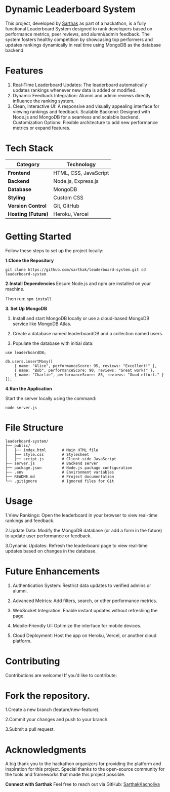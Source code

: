 # **Dynamic Leaderboard System**

This project, developed by [Sarthak]([url](https://github.com/SarthakKacholiya)) as part of a hackathon, is a fully functional Leaderboard System designed to rank developers based on performance metrics, peer reviews, and alumni/admin feedback. The system fosters healthy competition by showcasing top performers and updates rankings dynamically in real time using MongoDB as the database backend.

# **Features**
1. Real-Time Leaderboard Updates: The leaderboard automatically updates rankings whenever new data is added or modified.
2. Dynamic Feedback Integration: Alumni and admin reviews directly influence the ranking system.
3. Clean, Interactive UI: A responsive and visually appealing interface for viewing rankings and feedback.
Scalable Backend: Designed with Node.js and MongoDB for a seamless and scalable backend.
Customization Options: Flexible architecture to add new performance metrics or expand features.

# **Tech Stack**
| **Category**       | **Technology**         |
|---------------------|-------------------------|
| **Frontend**        | HTML, CSS, JavaScript  |
| **Backend**         | Node.js, Express.js    |
| **Database**        | MongoDB                |
| **Styling**         | Custom CSS             |
| **Version Control** | Git, GitHub            |
| **Hosting (Future)**| Heroku, Vercel         |

# **Getting Started**

Follow these steps to set up the project locally:

**1.Clone the Repository**

`git clone https://github.com/sarthak/leaderboard-system.git
cd leaderboard-system`

**2.Install Dependencies**
Ensure Node.js and npm are installed on your machine. 

Then run:
`npm install`

**3. Set Up MongoDB**

1. Install and start MongoDB locally or use a cloud-based MongoDB service like MongoDB Atlas.

2. Create a database named leaderboardDB and a collection named users.

3. Populate the database with initial data:

```
use leaderboardDB;

db.users.insertMany([
    { name: "Alice", performanceScore: 95, reviews: "Excellent!" },
    { name: "Bob", performanceScore: 90, reviews: "Great work!" },
    { name: "Charlie", performanceScore: 85, reviews: "Good effort." }
]);
```

**4.Run the Application**

Start the server locally using the command:

`node server.js`

# **File Structure**

```
leaderboard-system/
├── public/
│   ├── index.html       # Main HTML file
│   ├── style.css        # Stylesheet
│   ├── script.js        # Client-side JavaScript
├── server.js            # Backend server
├── package.json         # Node.js package configuration
├── .env                 # Environment variables
├── README.md            # Project documentation
└── .gitignore           # Ignored files for Git
```

# **Usage**

1.View Rankings: Open the leaderboard in your browser to view real-time rankings and feedback.

2.Update Data: Modify the MongoDB database (or add a form in the future) to update user performance or feedback.

3.Dynamic Updates: Refresh the leaderboard page to view real-time updates based on changes in the database.

# **Future Enhancements**

1. Authentication System: Restrict data updates to verified admins or alumni.

2. Advanced Metrics: Add filters, search, or other performance metrics.

3. WebSocket Integration: Enable instant updates without refreshing the page.

4. Mobile-Friendly UI: Optimize the interface for mobile devices.

5. Cloud Deployment: Host the app on Heroku, Vercel, or another cloud platform.

# **Contributing**

Contributions are welcome! If you’d like to contribute:

# **Fork the repository.**

1.Create a new branch (feature/new-feature).

2.Commit your changes and push to your branch.

3.Submit a pull request.

# **Acknowledgments**

A big thank you to the hackathon organizers for providing the platform and inspiration for this project. Special thanks to the open-source community for the tools and frameworks that made this project possible.

**Connect with Sarthak**
Feel free to reach out via GitHub: [SarthakKacholiya]([url](https://github.com/SarthakKacholiya))



